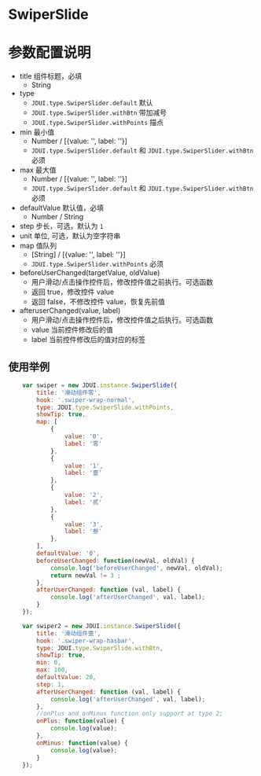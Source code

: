 # SwiperSlide

# 参数配置说明

- title 组件标题，必填
    - String
- type
    - `JDUI.type.SwiperSlider.default` 默认
    - `JDUI.type.SwiperSlider.withBtn` 带加减号
    - `JDUI.type.SwiperSlider.withPoints` 描点
- min 最小值
    - Number / \[{value: '', label: ''}\]
    - `JDUI.type.SwiperSlider.default` 和 `JDUI.type.SwiperSlider.withBtn` 必须
- max 最大值
    - Number / \[{value: '', label: ''}\]
    - `JDUI.type.SwiperSlider.default` 和 `JDUI.type.SwiperSlider.withBtn` 必须
- defaultValue 默认值，必填
    - Number / String
- step 步长，可选，默认为 `1`
- unit 单位, 可选，默认为空字符串
- map 值队列
    - \[String\] / \[{value: '', label: ''}\]
    - `JDUI.type.SwiperSlider.withPoints` 必须
- beforeUserChanged(targetValue, oldValue)
    - 用户滑动/点击操作控件后，修改控件值之前执行。可选函数
    - 返回 true，修改控件 value
    - 返回 false，不修改控件 value，恢复先前值
- afteruserChanged(value, label)
    - 用户滑动/点击操作控件后，修改控件值之后执行。可选函数
    - value 当前控件修改后的值
    - label 当前控件修改后的值对应的标签

## 使用举例

```JavaScript
    var swiper = new JDUI.instance.SwiperSlide({
        title: '滑动组件零',
        hook: '.swiper-wrap-normal',
        type: JDUI.type.SwiperSlide.withPoints,
        showTip: true,
        map: [
            {
                value: '0',
                label: '零'
            },
            {
                value: '1',
                label: '壹'
            },
            {
                value: '2',
                label: '贰'
            },
            {
                value: '3',
                label: '叁'
            },
        ],
        defaultValue: '0',
        beforeUserChanged: function(newVal, oldVal) {
            console.log('beforeUserChanged', newVal, oldVal);
            return newVal != 3 ;
        },
        afterUserChanged: function (val, label) {
            console.log('afterUserChanged', val, label);
        }
    });

    var swiper2 = new JDUI.instance.SwiperSlide({
        title: '滑动组件壹',
        hook: '.swiper-wrap-hasbar',
        type: JDUI.type.SwiperSlide.withBtn,
        showTip: true,
        min: 0,
        max: 100,
        defaultValue: 20,
        step: 1,
        afterUserChanged: function (val, label) {
            console.log('afterUserChanged', val, label);
        },
        //onPlus and onMinus function only support at type 2;
        onPlus: function(value) {
            console.log(value);
        },
        onMinus: function(value) {
            console.log(value);
        }
    });

```